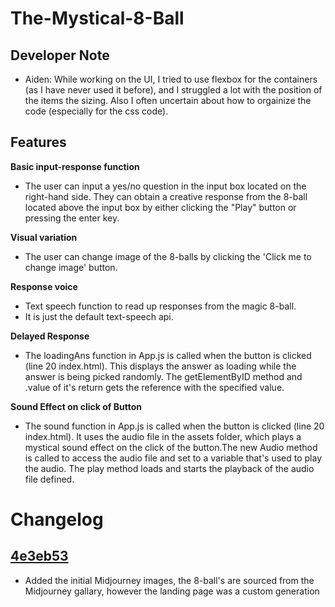 # The-Mystical-8-Ball

## Developer Note

- Aiden: While working on the UI, I tried to use flexbox for the containers (as I have never used it before), and I struggled a lot with the position of the items the sizing. Also I often uncertain about how to orgainize the code (especially for the css code). 

## Features

**Basic input-response function**
  - The user can input a yes/no question in the input box located on the right-hand side. They can obtain a creative response from the 8-ball located above the input box by either clicking the "Play" button or pressing the enter key.

**Visual variation**
  - The user can change image of the 8-balls by clicking the 'Click me to change image' button.

**Response voice**
  - Text speech function to read up responses from the magic 8-ball.
  - It is just the default text-speech api.

**Delayed Response**
 - The loadingAns function in App.js is called when the button is clicked (line 20 index.html). This displays the answer as loading while the answer is being picked randomly. The getElementByID method and .value of it's return gets the reference with the specified value. 

**Sound Effect on click of Button**
  - The sound function in App.js is called when the button is clicked (line 20 index.html). It uses the audio file in the assets folder, which plays a mystical sound effect on the click of the button.The new Audio method is called to access the audio file and set to a variable that's used to play the audio. The play method loads and starts the playback of the audio file defined.

# Changelog

## [4e3eb53](https://github.com/cse110-sp23-group16/The-Mystical-8-Ball/commit/4e3eb530c4aef75ce2e4dfe3738482671ff4b83c)

- Added the initial Midjourney images, the 8-ball's are sourced from the Midjourney gallary, however the landing page was a custom generation
